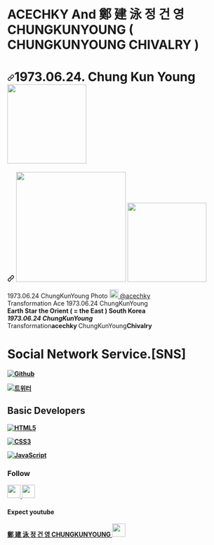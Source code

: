 # ACECHKY And 鄭 建 泳 정 건 영 CHUNGKUNYOUNG ( CHUNGKUNYOUNG CHIVALRY )



<h1 dir="auto"><a id="user-content--hi-im-dream-coder-ellie-" class="anchor" aria-hidden="true" href="#-hi-im-dream-coder-ellie-"><svg class="octicon octicon-link" viewBox="0 0 16 16" version="1.1" width="16" height="16" aria-hidden="true"><path fill-rule="evenodd" d="M7.775 3.275a.75.75 0 001.06 1.06l1.25-1.25a2 2 0 112.83 2.83l-2.5 2.5a2 2 0 01-2.83 0 .75.75 0 00-1.06 1.06 3.5 3.5 0 004.95 0l2.5-2.5a3.5 3.5 0 00-4.95-4.95l-1.25 1.25zm-4.69 9.64a2 2 0 010-2.83l2.5-2.5a2 2 0 012.83 0 .75.75 0 001.06-1.06 3.5 3.5 0 00-4.95 0l-2.5 2.5a3.5 3.5 0 004.95 4.95l1.25-1.25a.75.75 0 00-1.06-1.06l-1.25 1.25a2 2 0 01-2.83 0z"></path></svg></a>1973.06.24. Chung Kun Young  <a target="_blank" rel="noopener noreferrer" href="https://user-images.githubusercontent.com/69118888/173563523-7c07246f-5ad7-43d0-9b78-5d4843b1a925.png" height="180" style="max-width: 100%;"><img src="https://user-images.githubusercontent.com/1569988/159394239-e0c43e47-0215-4e4f-983b-559c1994a9f7.png" height="180" style="max-width: 100%;"></a></h1>
<a id="user-content--hi-im-dream-coder-ellie-" class="anchor" aria-hidden="true" href="#-hi-im-dream-coder-ellie-"><svg class="octicon octicon-link" viewBox="0 0 16 16" version="1.1" width="16" height="16" aria-hidden="true"><path fill-rule="evenodd" d="M7.775 3.275a.75.75 0 001.06 1.06l1.25-1.25a2 2 0 112.83 2.83l-2.5 2.5a2 2 0 01-2.83 0 .75.75 0 00-1.06 1.06 3.5 3.5 0 004.95 0l2.5-2.5a3.5 3.5 0 00-4.95-4.95l-1.25 1.25zm-4.69 9.64a2 2 0 010-2.83l2.5-2.5a2 2 0 012.83 0 .75.75 0 001.06-1.06 3.5 3.5 0 00-4.95 0l-2.5 2.5a3.5 3.5 0 004.95 4.95l1.25-1.25a.75.75 0 00-1.06-1.06l-1.25 1.25a2 2 0 01-2.83 0z"></path></svg></a>

<img src="https://user-images.githubusercontent.com/69118888/173563446-d2e29938-5a2a-403a-b866-9b0e8faf93cc.png" height="250" style="max-width: 300%;">
<img src="https://user-images.githubusercontent.com/69118888/173563523-7c07246f-5ad7-43d0-9b78-5d4843b1a925.png" height="180" style="max-width: 100%;">

<p dir="auto">1973.06.24 ChungKunYoung Photo <a href="https://www.instagram.com/ACECHKY/" rel="nofollow"><img src="https://camo.githubusercontent.com/e3d4f28b68ddcb661ae21daaf9ffda3a86ce25e30de86975b63399f73de63df3/68747470733a2f2f75706c6f61642e77696b696d656469612e6f72672f77696b6970656469612f636f6d6d6f6e732f7468756d622f652f65372f496e7374616772616d5f6c6f676f5f323031362e7376672f3130323470782d496e7374616772616d5f6c6f676f5f323031362e7376672e706e67" width="20" data-canonical-src="https://upload.wikimedia.org/wikipedia/commons/thumb/e/e7/Instagram_logo_2016.svg/1024px-Instagram_logo_2016.svg.png" style="max-width: 100%;"> @acechky</a> </a><br>Transformation Ace 1973.06.24 ChungKunYoung <b><br> Earth Star the Orient ( = the East ) South Korea <i><br>1973.06.24 ChungKunYoung </i></b><br>Transformation<b>acechky </b>ChungKunYoung<b>Chivalry</p>

<h1>Social Network Service.[SNS]</h1>
<a href="https://github.com/CHUNGKUNYOUNG/ACECHKY"><img alt="Github" src="https://camo.githubusercontent.com/297212f5cfd71f14f1a774a22bfd24b24bfa996aa72f4d941f790c8606ca8f0d/68747470733a2f2f696d672e736869656c64732e696f2f62616467652f4769744875622d2532333132313030452e7376673f267374796c653d666f722d7468652d6261646765266c6f676f3d476974687562266c6f676f436f6c6f723d7768697465" data-canonical-src="https://img.shields.io/badge/GitHub-%2312100E.svg?&amp;style=for-the-badge&amp;logo=Github&amp;logoColor=white" style="max-width: 100%;"></a>

<a href="https://twitter.com/ACECHKY" rel="nofollow"><img alt="트위터" src="https://camo.githubusercontent.com/e1c2fd3bcd4ed13889ed78d1e814261a7cfbc79ae826198b7813850b15a8d956/68747470733a2f2f696d672e736869656c64732e696f2f62616467652f747769747465722d2532333144413146322e7376673f267374796c653d666f722d7468652d6261646765266c6f676f3d74776974746572266c6f676f436f6c6f723d7768697465" data-canonical-src="https://img.shields.io/badge/twitter-%231DA1F2.svg?&amp;style=for-the-badge&amp;logo=twitter&amp;logoColor=white" style="max-width: 100%;"></a>

<h2> Basic Developers </h2>

<a target="_blank" rel="noopener noreferrer" href="https://camo.githubusercontent.com/a962d132a31b30ff7c113422872490e7bdfb2a814a9e156746694139722b2b24/68747470733a2f2f696d672e736869656c64732e696f2f62616467652f2d48544d4c352d4630353033323f7374796c653d666f722d7468652d6261646765266c6f676f3d68746d6c35266c6f676f436f6c6f723d666666666666"><img src="https://camo.githubusercontent.com/a962d132a31b30ff7c113422872490e7bdfb2a814a9e156746694139722b2b24/68747470733a2f2f696d672e736869656c64732e696f2f62616467652f2d48544d4c352d4630353033323f7374796c653d666f722d7468652d6261646765266c6f676f3d68746d6c35266c6f676f436f6c6f723d666666666666" alt="HTML5" data-canonical-src="https://img.shields.io/badge/-HTML5-F05032?style=for-the-badge&amp;logo=html5&amp;logoColor=ffffff" style="max-width: 100%;"></a>

<a target="_blank" rel="noopener noreferrer" href="https://camo.githubusercontent.com/ea132be4c9d100e973d6462706b73f36826ae4d42beb2fc22569c2cb9fbcb8c1/68747470733a2f2f696d672e736869656c64732e696f2f62616467652f2d435353332d3030374143433f7374796c653d666f722d7468652d6261646765266c6f676f3d63737333"><img src="https://camo.githubusercontent.com/ea132be4c9d100e973d6462706b73f36826ae4d42beb2fc22569c2cb9fbcb8c1/68747470733a2f2f696d672e736869656c64732e696f2f62616467652f2d435353332d3030374143433f7374796c653d666f722d7468652d6261646765266c6f676f3d63737333" alt="CSS3" data-canonical-src="https://img.shields.io/badge/-CSS3-007ACC?style=for-the-badge&amp;logo=css3" style="max-width: 100%;"></a>

<a target="_blank" rel="noopener noreferrer" href="https://camo.githubusercontent.com/b7cb856d6c14e9b6e5c1e46cf5f30210472df1c67bbbf1de1da8c6698cae6eb6/68747470733a2f2f696d672e736869656c64732e696f2f62616467652f2d4a6176615363726970742d2532334637444631433f7374796c653d666f722d7468652d6261646765266c6f676f3d6a617661736372697074266c6f676f436f6c6f723d303030303030266c6162656c436f6c6f723d25323346374446314326636f6c6f723d253233464643453541"><img src="https://camo.githubusercontent.com/b7cb856d6c14e9b6e5c1e46cf5f30210472df1c67bbbf1de1da8c6698cae6eb6/68747470733a2f2f696d672e736869656c64732e696f2f62616467652f2d4a6176615363726970742d2532334637444631433f7374796c653d666f722d7468652d6261646765266c6f676f3d6a617661736372697074266c6f676f436f6c6f723d303030303030266c6162656c436f6c6f723d25323346374446314326636f6c6f723d253233464643453541" alt="JavaScript" data-canonical-src="https://img.shields.io/badge/-JavaScript-%23F7DF1C?style=for-the-badge&amp;logo=javascript&amp;logoColor=000000&amp;labelColor=%23F7DF1C&amp;color=%23FFCE5A" style="max-width: 100%;"></a>


<h3>Follow</h3>

<a href="https://github.com/CHUNGKUNYOUNG" title="CHUNGKUNYOUNG">
    <img src="https://camo.githubusercontent.com/67d1323f3fbf9a5433da827d197053695036a5779af96c1856ed22c804c022c4/68747470733a2f2f696d672e736869656c64732e696f2f6769746875622f666f6c6c6f776572732f647265616d2d656c6c69653f6c6162656c3d666f6c6c6f77267374796c653d736f6369616c" height="30" data-canonical-src="https://img.shields.io/github/followers/dream-ellie?label=follow&amp;style=social" style="max-width: 100%;">
  </a>
  
<a href="https://www.youtube.com/channel/UCC9b5wrw8iLG_AYDfgJNtow" title="CHUNGKUNYOUNG" rel="nofollow">
    <img src="https://camo.githubusercontent.com/49b79f4b44d168dce5c8ea7a525527342c355fa0d77d1c3d8729938db8e23486/68747470733a2f2f696d672e736869656c64732e696f2f796f75747562652f6368616e6e656c2f73756273637269626572732f55435f34752d6258616261377972527a5f3678366b625f773f7374796c653d736f6369616c" height="30" data-canonical-src="https://img.shields.io/youtube/channel/subscribers/UC_4u-bXaba7yrRz_6x6kb_w?style=social" style="max-width: 100%;">
  </a>
  
<h4>Expect youtube</h4>
<a href="https://www.youtube.com/channel/UCC9b5wrw8iLG_AYDfgJNtow" rel="nofollow">
        鄭 建 泳 정 건 영 CHUNGKUNYOUNG <img src="https://user-images.githubusercontent.com/1569988/159397141-21463bc2-2acf-416b-aa15-235664556f34.png" height="30px" style="max-width: 100%;">
      </a>





